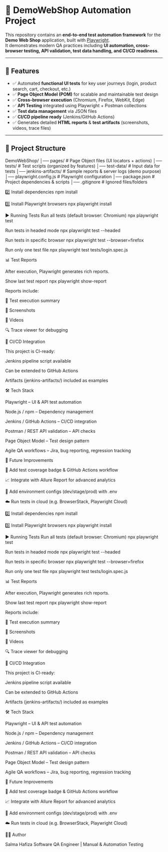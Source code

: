 # 🛒 DemoWebShop Automation Project

This repository contains an **end-to-end test automation framework** for the **Demo Web Shop** application, built with [Playwright](https://playwright.dev/).  
It demonstrates modern QA practices including **UI automation, cross-browser testing, API validation, test data handling, and CI/CD readiness**.

---

## 📌 Features
- ✅ Automated **functional UI tests** for key user journeys (login, product search, cart, checkout, etc.)
- ✅ **Page Object Model (POM)** for scalable and maintainable test design
- ✅ **Cross-browser execution** (Chromium, Firefox, WebKit, Edge)
- ✅ **API Testing** integrated using Playwright + Postman collections
- ✅ **Test data management** via JSON files
- ✅ **CI/CD pipeline ready** (Jenkins/GitHub Actions)
- ✅ Generates detailed **HTML reports** & **test artifacts** (screenshots, videos, trace files)

---

## 📂 Project Structure

DemoWebShop/
│── pages/ # Page Object files (UI locators + actions)
│── tests/ # Test scripts (organized by features)
│── test-data/ # Input data for tests
│── jenkins-artifacts/ # Sample reports & server logs (demo purpose)
│── playwright.config.js # Playwright configuration
│── package.json # Project dependencies & scripts
│── .gitignore # Ignored files/folders

2️⃣ Install dependencies
npm install

3️⃣ Install Playwright browsers
npx playwright install

▶️ Running Tests
Run all tests (default browser: Chromium)
npx playwright test

Run tests in headed mode
npx playwright test --headed

Run tests in specific browser
npx playwright test --browser=firefox

Run only one test file
npx playwright test tests/login.spec.js

📊 Test Reports

After execution, Playwright generates rich reports.

Show last test report
npx playwright show-report


Reports include:

📑 Test execution summary

📸 Screenshots

🎥 Videos

🔍 Trace viewer for debugging

🚀 CI/CD Integration

This project is CI-ready:

Jenkins pipeline script available

Can be extended to GitHub Actions

Artifacts (jenkins-artifacts/) included as examples

🛠️ Tech Stack

Playwright – UI & API test automation

Node.js / npm – Dependency management

Jenkins / GitHub Actions – CI/CD integration

Postman / REST API validation – API checks

Page Object Model – Test design pattern

Agile QA workflows – Jira, bug reporting, regression tracking

📌 Future Improvements

🔄 Add test coverage badge & GitHub Actions workflow

📈 Integrate with Allure Report for advanced analytics

🔐 Add environment configs (dev/stage/prod) with .env

☁️ Run tests in cloud (e.g. BrowserStack, Playwright Cloud)

2️⃣ Install dependencies
npm install

3️⃣ Install Playwright browsers
npx playwright install

▶️ Running Tests
Run all tests (default browser: Chromium)
npx playwright test

Run tests in headed mode
npx playwright test --headed

Run tests in specific browser
npx playwright test --browser=firefox

Run only one test file
npx playwright test tests/login.spec.js

📊 Test Reports

After execution, Playwright generates rich reports.

Show last test report
npx playwright show-report


Reports include:

📑 Test execution summary

📸 Screenshots

🎥 Videos

🔍 Trace viewer for debugging

🚀 CI/CD Integration

This project is CI-ready:

Jenkins pipeline script available

Can be extended to GitHub Actions

Artifacts (jenkins-artifacts/) included as examples

🛠️ Tech Stack

Playwright – UI & API test automation

Node.js / npm – Dependency management

Jenkins / GitHub Actions – CI/CD integration

Postman / REST API validation – API checks

Page Object Model – Test design pattern

Agile QA workflows – Jira, bug reporting, regression tracking

📌 Future Improvements

🔄 Add test coverage badge & GitHub Actions workflow

📈 Integrate with Allure Report for advanced analytics

🔐 Add environment configs (dev/stage/prod) with .env

☁️ Run tests in cloud (e.g. BrowserStack, Playwright Cloud)

👩‍💻 Author

Salma Hafiza
Software QA Engineer | Manual & Automation Testing
